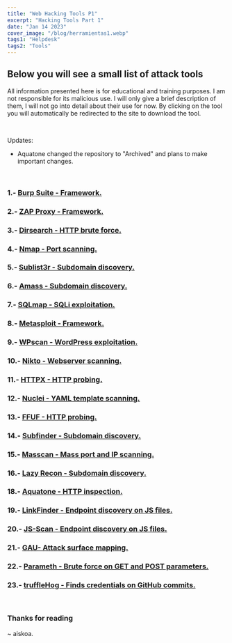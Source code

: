 ```yaml
---
title: "Web Hacking Tools P1"
excerpt: "Hacking Tools Part 1"
date: "Jan 14 2023"
cover_image: "/blog/herramientas1.webp"
tags1: "Helpdesk"
tags2: "Tools"
---
```


## Below you will see a small list of attack tools

All information presented here is for educational and training purposes. I am not responsible for its malicious use.
I will only give a brief description of them, I will not go into detail about their use for now.
By clicking on the tool you will automatically be redirected to the site to download the tool.

&nbsp;

Updates:

* Aquatone changed the repository to "Archived" and plans to make important changes.

&nbsp;

### 1.- [Burp Suite - Framework.](https://portswigger.net/burp/communitydownload)

### 2.- [ZAP Proxy - Framework.](https://www.zaproxy.org/docs/desktop/addons/automation-framework/)

### 3.- [Dirsearch - HTTP brute force.](https://github.com/maurosoria/dirsearch)

### 4.- [Nmap - Port scanning.](https://nmap.org/download.html)

### 5.- [Sublist3r - Subdomain discovery.](https://github.com/aboul3la/Sublist3r)

### 6.- [Amass - Subdomain discovery.](https://github.com/OWASP/Amass)

### 7.- [SQLmap - SQLi exploitation.](https://sqlmap.org)

### 8.- [Metasploit - Framework.](https://www.metasploit.com/download)

### 9.- [WPscan - WordPress exploitation.](https://github.com/wpscanteam/wpscan)

### 10.- [Nikto - Webserver scanning.](https://github.com/sullo/nikto)

### 11.- [HTTPX - HTTP probing.](https://github.com/projectdiscovery/httpx)

### 12.- [Nuclei - YAML template scanning.](https://github.com/projectdiscovery/nuclei-templates)

### 13.- [FFUF - HTTP probing.](https://github.com/ffuf/ffuf)

### 14.- [Subfinder - Subdomain discovery.](https://github.com/projectdiscovery/subfinder)

### 15.- [Masscan - Mass port and IP scanning.](https://github.com/robertdavidgraham/masscan)

### 16.- [Lazy Recon - Subdomain discovery.](https://github.com/nahamsec/lazyrecon)

### 18.- [Aquatone - HTTP inspection.](https://github.com/michenriksen/aquatone/releases)

### 19.- [LinkFinder - Endpoint discovery on JS files.](https://github.com/GerbenJavado/LinkFinder)

### 20.- [JS-Scan - Endpoint discovery on JS files.](https://github.com/zseano/JS-Scan)

### 21.- [GAU- Attack surface mapping.](https://github.com/lc/gau)

### 22.- [Parameth - Brute force on GET and POST parameters.](https://github.com/maK-/parameth)

### 23.- [truffleHog - Finds credentials on GitHub commits.](https://github.com/trufflesecurity/trufflehog)

&nbsp;

### Thanks for reading

~ aiskoa.